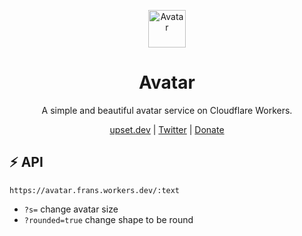 <p align="center">
  <a href="https://upset.dev">
    <img src="https://avatar.frans.workers.dev/A?rounded=true" alt="Avatar" height="60"/>
  </a>
</p>

<h1 align="center">Avatar</h1>

<p align="center">A simple and beautiful avatar service on Cloudflare Workers.</p>

<p align="center">
  <a href="https://upset.dev">upset.dev</a> |
  <a href="https://twitter.com/fransallen">Twitter</a> |
  <a href="https://www.patreon.com/fransallen">Donate</a>
</p>

## :zap: API

`https://avatar.frans.workers.dev/:text`

- `?s=` change avatar size
- `?rounded=true` change shape to be round
